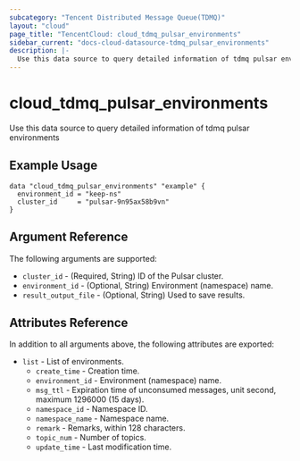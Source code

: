```yaml
---
subcategory: "Tencent Distributed Message Queue(TDMQ)"
layout: "cloud"
page_title: "TencentCloud: cloud_tdmq_pulsar_environments"
sidebar_current: "docs-cloud-datasource-tdmq_pulsar_environments"
description: |-
  Use this data source to query detailed information of tdmq pulsar environments
---
```


# cloud_tdmq_pulsar_environments

Use this data source to query detailed information of tdmq pulsar environments

## Example Usage

```hcl
data "cloud_tdmq_pulsar_environments" "example" {
  environment_id = "keep-ns"
  cluster_id     = "pulsar-9n95ax58b9vn"
}
```

## Argument Reference

The following arguments are supported:

* `cluster_id` - (Required, String) ID of the Pulsar cluster.
* `environment_id` - (Optional, String) Environment (namespace) name.
* `result_output_file` - (Optional, String) Used to save results.

## Attributes Reference

In addition to all arguments above, the following attributes are exported:

* `list` - List of environments.
  * `create_time` - Creation time.
  * `environment_id` - Environment (namespace) name.
  * `msg_ttl` - Expiration time of unconsumed messages, unit second, maximum 1296000 (15 days).
  * `namespace_id` - Namespace ID.
  * `namespace_name` - Namespace name.
  * `remark` - Remarks, within 128 characters.
  * `topic_num` - Number of topics.
  * `update_time` - Last modification time.


